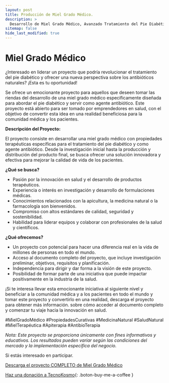 ```yaml
---
layout: post
title: Producción de Miel Grado Médico.
description: >
  Desarrollo de Miel Grado Médico, Avanzado Tratamiento del Pie Diabético y Antibioterapia.
sitemap: false
hide_last_modified: true
---
```


# Miel Grado Médico 

¿Interesado en liderar un proyecto que podría revolucionar el tratamiento del pie diabético y ofrecer una nueva perspectiva sobre los antibióticos naturales? ¡Esta es tu oportunidad!

Se ofrece un emocionante proyecto para aquellos que deseen tomar las riendas del desarrollo de una miel grado médico específicamente diseñada para abordar el pie diabético y servir como agente antibiótico. Este proyecto está abierto para ser tomado por emprendedores en salud, con el objetivo de convertir esta idea en una realidad beneficiosa para la comunidad médica y los pacientes.

**Descripción del Proyecto:**

El proyecto consiste en desarrollar una miel grado médico con propiedades terapéuticas específicas para el tratamiento del pie diabético y como agente antibiótico. Desde la investigación inicial hasta la producción y distribución del producto final, se busca ofrecer una solución innovadora y efectiva para mejorar la calidad de vida de los pacientes.

**¿Qué se busca?**

- Pasión por la innovación en salud y el desarrollo de productos terapéuticos.
- Experiencia o interés en investigación y desarrollo de formulaciones médicas.
- Conocimientos relacionados con la apicultura, la medicina natural o la farmacología son bienvenidos.
- Compromiso con altos estándares de calidad, seguridad y sostenibilidad.
- Habilidad para liderar equipos y colaborar con profesionales de la salud y científicos.

**¿Qué ofrecemos?**

- Un proyecto con potencial para hacer una diferencia real en la vida de millones de personas en todo el mundo.
- Acceso al documento completo del proyecto, que incluye investigación preliminar, objetivos, requisitos y planificación.
- Independencia para dirigir y dar forma a la visión de este proyecto.
- Posibilidad de formar parte de una iniciativa que puede impactar positivamente en la industria de la salud.

¡Si te interesa llevar esta emocionante iniciativa al siguiente nivel y beneficiar a la comunidad médica y a los pacientes en todo el mundo y tomar este proyecto y convertirlo en una realidad, descarga el proyecto para obtener más información. sobre cómo acceder al documento completo y comenzar tu viaje hacia la innovación en salud.

#MielGradoMédico #PropiedadesCurativas #MedicinaNatural #SaludNatural #MielTerapéutica #Apiterapia #AntibioTerapia

*Nota: Este proyecto se proporciona únicamente con fines informativos y educativos. Los resultados pueden variar según las condiciones del mercado y la implementación específica del negocio.*

Si estás interesado en participar.

[Descarga el proyecto COMPLETO de Miel Grado Médico ](https://www.dropbox.com/scl/fo/6x2i2ahyp3tqv5vqozkjq/h?rlkey=adcvriwk4n8it65s0xwxxqvxv&dl=0)

[Haz una donación a TecnoKosmo](https://www.buymeacoffee.com/nain.taleb){: .boton-buy-me-a-coffee }

<object data="../mielGradoMedico.pdf" width="100%" height="600" type='application/pdf'></object>

